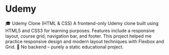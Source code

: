 # Udemy
🎓 Udemy Clone (HTML &amp; CSS)  A frontend-only Udemy clone built using HTML5 and CSS3 for learning purposes. Features include a responsive layout, course grid, navigation bar, and footer. This project helped me practice responsive design and modern layout techniques with Flexbox and Grid.  🚫 No backend – purely a static educational project.
